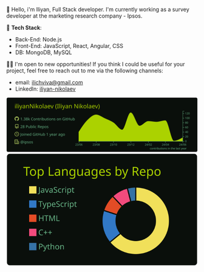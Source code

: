 👋 Hello, i'm Iliyan, Full Stack developer. I'm currently working as a survey developer at the marketing research company - Ipsos.

🔧 **Tech Stack**:
- Back-End: Node.js
- Front-End: JavaScript, React, Angular, CSS
- DB: MongoDB, MySQL

👨‍💻 I'm open to new opportunities! If you think I could be useful for your project, feel free to reach out to me via the following channels:
* email: ilichviva@gmail.com
* LinkedIn: [iliyan-nikolaev](https://www.linkedin.com/in/iliyan-nikolaev-75840b259/)

[![](https://raw.githubusercontent.com/iliyanNikolaev/stats-in-readme/master/profile-summary-card-output/merko/0-profile-details.svg)](https://github.com/vn7n24fzkq/github-profile-summary-cards)
[![](https://raw.githubusercontent.com/iliyanNikolaev/stats-in-readme/master/profile-summary-card-output/merko/1-repos-per-language.svg)](https://github.com/vn7n24fzkq/github-profile-summary-cards) 









